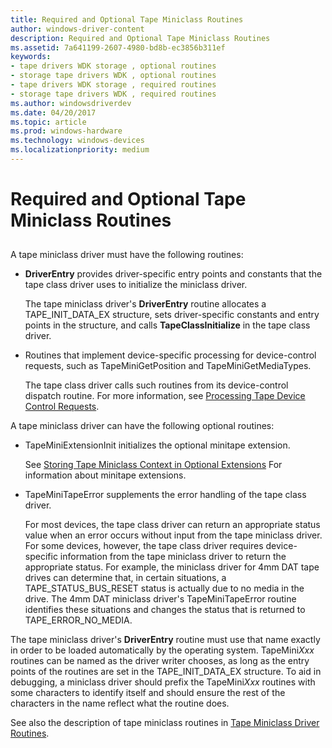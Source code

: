 ```yaml
---
title: Required and Optional Tape Miniclass Routines
author: windows-driver-content
description: Required and Optional Tape Miniclass Routines
ms.assetid: 7a641199-2607-4980-bd8b-ec3856b311ef
keywords:
- tape drivers WDK storage , optional routines
- storage tape drivers WDK , optional routines
- tape drivers WDK storage , required routines
- storage tape drivers WDK , required routines
ms.author: windowsdriverdev
ms.date: 04/20/2017
ms.topic: article
ms.prod: windows-hardware
ms.technology: windows-devices
ms.localizationpriority: medium
---
```


# Required and Optional Tape Miniclass Routines


## <span id="ddk_required_and_optional_tape_miniclass_routines_kg"></span><span id="DDK_REQUIRED_AND_OPTIONAL_TAPE_MINICLASS_ROUTINES_KG"></span>


A tape miniclass driver must have the following routines:

-   **DriverEntry** provides driver-specific entry points and constants that the tape class driver uses to initialize the miniclass driver.

    The tape miniclass driver's **DriverEntry** routine allocates a TAPE\_INIT\_DATA\_EX structure, sets driver-specific constants and entry points in the structure, and calls **TapeClassInitialize** in the tape class driver.

-   Routines that implement device-specific processing for device-control requests, such as TapeMiniGetPosition and TapeMiniGetMediaTypes.

    The tape class driver calls such routines from its device-control dispatch routine. For more information, see [Processing Tape Device Control Requests](processing-tape-device-control-requests.md).

A tape miniclass driver can have the following optional routines:

-   TapeMiniExtensionInit initializes the optional minitape extension.

    See [Storing Tape Miniclass Context in Optional Extensions](storing-tape-miniclass-context-in-optional-extensions.md) For information about minitape extensions.

-   TapeMiniTapeError supplements the error handling of the tape class driver.

    For most devices, the tape class driver can return an appropriate status value when an error occurs without input from the tape miniclass driver. For some devices, however, the tape class driver requires device-specific information from the tape miniclass driver to return the appropriate status. For example, the miniclass driver for 4mm DAT tape drives can determine that, in certain situations, a TAPE\_STATUS\_BUS\_RESET status is actually due to no media in the drive. The 4mm DAT miniclass driver's TapeMiniTapeError routine identifies these situations and changes the status that is returned to TAPE\_ERROR\_NO\_MEDIA.

The tape miniclass driver's **DriverEntry** routine must use that name exactly in order to be loaded automatically by the operating system. TapeMini*Xxx* routines can be named as the driver writer chooses, as long as the entry points of the routines are set in the TAPE\_INIT\_DATA\_EX structure. To aid in debugging, a miniclass driver should prefix the TapeMini*Xxx* routines with some characters to identify itself and should ensure the rest of the characters in the name reflect what the routine does.

See also the description of tape miniclass routines in [Tape Miniclass Driver Routines](https://msdn.microsoft.com/library/windows/hardware/ff567970).

 

 




